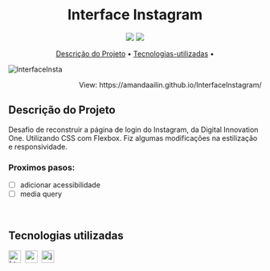 <h1 align="center">Interface Instagram</h1>

<p align="center">
  <img src="https://img.shields.io/badge/Status-em%20andamento-green"/>
  <img src="https://img.shields.io/badge/license-MIT-green"/>
</p>

<p align="center">
	<a href="#Descrição do Projeto">Descrição do Projeto</a> •
	<a href="#tecnologias-utilizadas">Tecnologias-utilizadas</a> •
</p>

![InterfaceInsta](https://user-images.githubusercontent.com/100203503/168425438-616783fc-34a7-41f7-a54f-f961466f2f03.PNG)

<p align="right">
 View: https://amandaailin.github.io/InterfaceInstagram/
</p>

## Descrição do Projeto
Desafio de reconstruir a página de login do Instagram, da Digital Innovation One. Utilizando CSS com Flexbox.
Fiz algumas modificações na estilização e responsividade.

### Proximos pasos:

- [ ] adicionar acessibilidade
- [ ] media query
</br>

## Tecnologias utilizadas

  <img src="https://img.shields.io/badge/Html5-05122A?style=flat&logo=html5" alt="html5 Badge" height="25">&nbsp;
  <img src="https://img.shields.io/badge/Css3-05122A?style=flat&logo=css3" alt="css3 Badge" height="25">&nbsp;
  <img src="https://img.shields.io/badge/Javascript-05122A?style=flat&logo=javascript" alt="javascript Badge" height="25">&nbsp;
</br>

